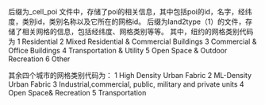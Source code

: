 后缀为_cell_poi 文件中，存储了poi的相关信息，其中包括poi的id，名字，经纬度，类别id，类别名称以及它所在的网格id。
后缀为land2type（1）的文件，存储了相关网格的信息，包括经纬度、网格类别等等。
其中，纽约的网格类别代码为
1	Residential
2	Mixed Residential & Commercial Buildings
3	Commercial & Office Buildings
4	Transportation & Utility
5	Open Space & Outdoor Recreation
6	Other

其余四个城市的网格类别代码为：
1	High Density Urban Fabric
2	ML-Density Urban Fabric
3	Industrial,commercial, public, military and private units
4	Open Space& Recreation
5	Transportation
